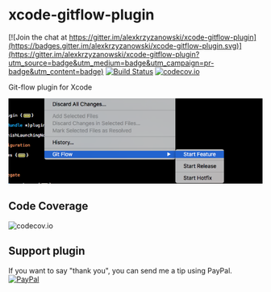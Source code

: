 # xcode-gitflow-plugin

[![Join the chat at https://gitter.im/alexkrzyzanowski/xcode-gitflow-plugin](https://badges.gitter.im/alexkrzyzanowski/xcode-gitflow-plugin.svg)](https://gitter.im/alexkrzyzanowski/xcode-gitflow-plugin?utm_source=badge&utm_medium=badge&utm_campaign=pr-badge&utm_content=badge)
[![Build Status](https://travis-ci.org/alexkrzyzanowski/xcode-gitflow-plugin.svg?branch=develop)](https://travis-ci.org/alexkrzyzanowski/xcode-gitflow-plugin) [![codecov.io](https://codecov.io/github/alexkrzyzanowski/xcode-gitflow-plugin/coverage.svg?branch=develop)](https://codecov.io/github/alexkrzyzanowski/xcode-gitflow-plugin?branch=develop)

Git-flow plugin for Xcode

![Screenshot](https://raw.githubusercontent.com/alexkrzyzanowski/xcode-gitflow-plugin/develop/screenshot.png)

## Code Coverage

![codecov.io](https://codecov.io/github/alexkrzyzanowski/xcode-gitflow-plugin/branch.svg?branch=develop)

## Support plugin

If you want to say "thank you", you can send me a tip using PayPal. [![PayPal][2]][1]

[1]: https://www.paypal.com/cgi-bin/webscr?cmd=_donations&business=alex%2ekrzyzanowski%40icloud%2ecom&lc=US&item_name=Gitflow%20plugin%20for%20XCode&currency_code=USD&bn=PP%2dDonationsBF%3abtn_donateCC_LG%2egif%3aNonHosted

[2]: https://www.paypalobjects.com/en_US/i/btn/btn_donate_SM.gif
